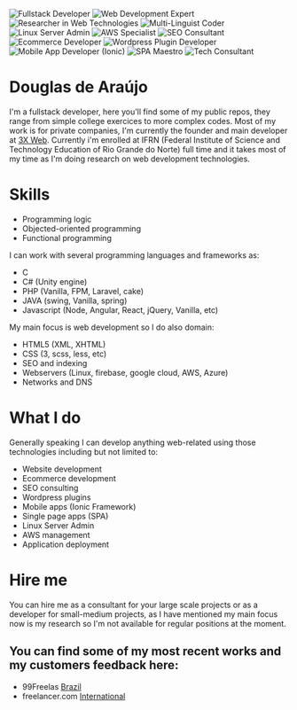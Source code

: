 ![Fullstack Developer](https://img.shields.io/badge/Fullstack-Developer-FFE0E0)
![Web Development Expert](https://img.shields.io/badge/Web%20Development-Expert-FFD1DC)
![Researcher in Web Technologies](https://img.shields.io/badge/Web%20Tech-Researcher-FFCEA5)
![Multi-Linguist Coder](https://img.shields.io/badge/Multi--Linguist%20Coder-FFDAB9)
![Linux Server Admin](https://img.shields.io/badge/Linux%20Server-Admin-F0E68C)
![AWS Specialist](https://img.shields.io/badge/AWS-Specialist-E6E6FA)
![SEO Consultant](https://img.shields.io/badge/SEO-Consultant-B0E0E6)
![Ecommerce Developer](https://img.shields.io/badge/Ecommerce-Developer-BCD2EE)
![Wordpress Plugin Developer](https://img.shields.io/badge/Wordpress-Plugin%20Developer-ADD8E6)
![Mobile App Developer (Ionic)](https://img.shields.io/badge/Mobile%20App%20Dev-Ionic-D8BFD8)
![SPA Maestro](https://img.shields.io/badge/SPA-Maestro-F5DEB3)
![Tech Consultant](https://img.shields.io/badge/Tech-Consultant-F5F5DC)


# Douglas de Araújo 
I'm a fullstack developer, here you'll find some of my public repos, they range from simple college exercices to more complex codes. 
Most of my work is for private companies, I'm currently the founder and main developer at [3X Web](https://3xweb.site). 
Currently i'm enrolled at IFRN (Federal Institute of Science and Technology Education of Rio Grande do Norte) full time and it 
takes most of my time as I'm doing research on web development technologies.

# Skills
- Programming logic
- Objected-oriented programming
- Functional programming

I can work with several programming languages and frameworks as:

- C 
- C# (Unity engine)
- PHP (Vanilla, FPM, Laravel, cake)
- JAVA (swing, Vanilla, spring)
- Javascript (Node, Angular, React, jQuery, Vanilla, etc)

My main focus is web development so I do also domain:

- HTML5 (XML, XHTML)
- CSS (3, scss, less, etc)
- SEO and indexing
- Webservers (Linux, firebase, google cloud, AWS, Azure)
- Networks and DNS

# What I do
Generally speaking I can develop anything web-related using those technologies including but not limited to:

- Website development
- Ecommerce development
- SEO consulting
- Wordpress plugins
- Mobile apps (Ionic Framework)
- Single page apps (SPA)
- Linux Server Admin
- AWS management
- Application deployment


# Hire me
You can hire me as a consultant for your large scale projects or as a developer for small-medium projects, as I have mentioned my main focus now
is my research so I'm not available for regular positions at the moment.

## You can find some of my most recent works and my customers feedback here:
- 99Freelas [Brazil](https://www.99freelas.com.br/user/3x-web)
- freelancer.com [International](https://www.freelancer.com/u/douglasfullstack)
